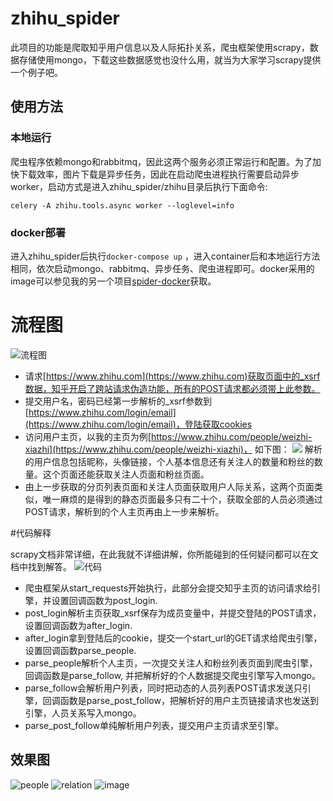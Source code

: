 # zhihu_spider

此项目的功能是爬取知乎用户信息以及人际拓扑关系，爬虫框架使用scrapy，数据存储使用mongo，下载这些数据感觉也没什么用，就当为大家学习scrapy提供一个例子吧。

## 使用方法

### 本地运行

爬虫程序依赖mongo和rabbitmq，因此这两个服务必须正常运行和配置。为了加快下载效率，图片下载是异步任务，因此在启动爬虫进程执行需要启动异步worker，启动方式是进入zhihu_spider/zhihu目录后执行下面命令:

```
celery -A zhihu.tools.async worker --loglevel=info
```

### docker部署

进入zhihu_spider后执行```docker-compose up``` ，进入container后和本地运行方法相同，依次启动mongo、rabbitmq、异步任务、爬虫进程即可。docker采用的image可以参见我的另一个项目[spider-docker](https://github.com/LiuRoy/spider_docker)获取。

# 流程图

![流程图](doc/流程图.png)

* 请求[https://www.zhihu.com](https://www.zhihu.com)获取页面中的_xsrf数据，知乎开启了跨站请求伪造功能，所有的POST请求都必须带上此参数。
* 提交用户名，密码已经第一步解析的_xsrf参数到[https://www.zhihu.com/login/email](https://www.zhihu.com/login/email)，登陆获取cookies
* 访问用户主页，以我的主页为例[https://www.zhihu.com/people/weizhi-xiazhi](https://www.zhihu.com/people/weizhi-xiazhi)， 如下图：
![](doc/主页.png)
解析的用户信息包括昵称，头像链接，个人基本信息还有关注人的数量和粉丝的数量。这个页面还能获取关注人页面和粉丝页面。
* 由上一步获取的分页列表页面和关注人页面获取用户人际关系，这两个页面类似，唯一麻烦的是得到的静态页面最多只有二十个，获取全部的人员必须通过POST请求，解析到的个人主页再由上一步来解析。

#代码解释

scrapy文档非常详细，在此我就不详细讲解，你所能碰到的任何疑问都可以在文档中找到解答。
![代码](people/代码.png)

* 爬虫框架从start\_requests开始执行，此部分会提交知乎主页的访问请求给引擎，并设置回调函数为post_login.
* post\_login解析主页获取\_xsrf保存为成员变量中，并提交登陆的POST请求，设置回调函数为after\_login.
* after\_login拿到登陆后的cookie，提交一个start\_url的GET请求给爬虫引擎，设置回调函数parse\_people.
* parse\_people解析个人主页，一次提交关注人和粉丝列表页面到爬虫引擎，回调函数是parse\_follow, 并把解析好的个人数据提交爬虫引擎写入mongo。
* parse\_follow会解析用户列表，同时把动态的人员列表POST请求发送只引擎，回调函数是parse\_post\_follow，把解析好的用户主页链接请求也发送到引擎，人员关系写入mongo。
* parse\_post\_follow单纯解析用户列表，提交用户主页请求至引擎。

## 效果图
![people](doc/people.png)
![relation](doc/relation.png)
![image](doc/image.png)
